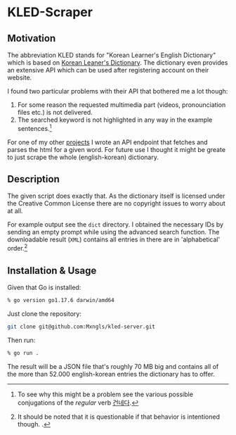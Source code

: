 # KLED-Scraper

## Motivation

The abbreviation KLED stands for "Korean Learner's English Dictionary" which is based on [Korean Leaner's Dictionary](https://krdict.korean.go.kr/mainAction). The dictionary even provides an extensive API which can be used after registering account on their website.

I found two particular problems with their API that bothered me a lot though:
1. For some reason the requested multimedia part (videos, pronounciation files etc.) is not delivered.
2. The searched keyword is not highlighted in any way in the example sentences.[^1]

For one of my other [projects](https://github.com/Mxngls/kled-server) I wrote an API endpoint that fetches and parses the html for a given word. For future use I thought it might be greate to just scrape the whole (english-korean) dictionary. 

## Description

The given script does exactly that. As the dictionary itself is licensed under the Creative Common License there are no copyright issues to worry about at all.

For example output see the ```dict``` directory. I obtained the necessary IDs by sending an empty prompt while using the advanced search function. The downloadable result (```XML```) contains all entries in there are in 'alphabetical' order.[^2]

## Installation & Usage

Given that Go is installed:
```zsh
% go version go1.17.6 darwin/amd64
```

Just clone the repository:
```zsh
git clone git@github.com:Mxngls/kled-server.git
````

Then run:
```zsh
% go run .
```

The result will be a JSON file that's roughly 70 MB big and contains all of the more than 52.000 english-korean entries the dictionary has to offer.

[^1]:To see why this might be a problem see the various possible conjugations of the *regular* verb [건네다](https://en.wiktionary.org/wiki/%EA%B1%B4%EB%84%A4%EB%8B%A4#Conjugation).
[^2]:It should be noted that it is questionable if that behavior is intentioned though. .